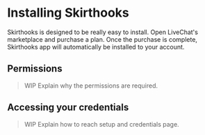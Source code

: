 # Installing Skirthooks

Skirthooks is designed to be really easy to install. Open LiveChat's marketplace and purchase a plan. Once the purchase is complete, Skirthooks app will automatically be installed to your account.

## Permissions

> WIP Explain why the permissions are required.

## Accessing your credentials

> WIP Explain how to reach setup and credentials page.
